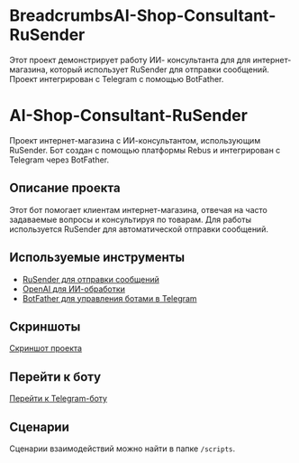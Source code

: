 # BreadcrumbsAI-Shop-Consultant-RuSender
Этот проект демонстрирует работу ИИ- консультанта для для интернет-магазина, который использует RuSender для отправки сообщений. Проект интегрирован с Telegram с помощью BotFather.
# AI-Shop-Consultant-RuSender

Проект интернет-магазина с ИИ-консультантом, использующим RuSender. Бот создан с помощью платформы Rebus и интегрирован с Telegram через BotFather.

## Описание проекта
Этот бот помогает клиентам интернет-магазина, отвечая на часто задаваемые вопросы и консультируя по товарам. Для работы используется RuSender для автоматической отправки сообщений.

## Используемые инструменты
- [RuSender для отправки сообщений](<https://rebus.tg>)
- [OpenAI для ИИ-обработки](<https://platform.openai.com>)
- [BotFather для управления ботами в Telegram](<https://telegram.me/botfather>)

## Скриншоты
[Скриншот проекта]()

## Перейти к боту
[Перейти к Telegram-боту](<https://t.me/название_бота>)

## Сценарии
Сценарии взаимодействий можно найти в папке `/scripts`.
